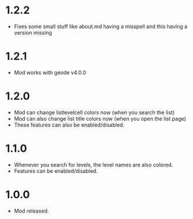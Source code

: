 # 1.2.2
- Fixes some small stuff like about.md having a misspell and this having a version missing

# 1.2.1
- Mod works with geode v4.0.0

# 1.2.0
- Mod can change listlevelcell colors now (when you search the list)
- Mod can also change list title colors now (when you open the list page)
- These features can also be enabled/disabled.

# 1.1.0
- Whenever you search for levels, the level names are also colored.
- Features can be enabled/disabled.

# 1.0.0
- Mod released.
